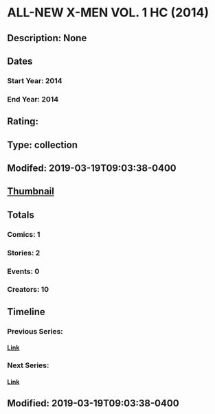# ALL-NEW X-MEN VOL. 1 HC (2014)
## Description: None
## Dates
### Start Year: 2014
### End Year: 2014
## Rating: 
## Type: collection
## Modifed: 2019-03-19T09:03:38-0400
## [Thumbnail](http://i.annihil.us/u/prod/marvel/i/mg/b/40/image_not_available.jpg)
## Totals
### Comics: 1
### Stories: 2
### Events: 0
### Creators: 10
## Timeline
### Previous Series: 
#### [Link]()
### Next Series: 
#### [Link]()
## Modified: 2019-03-19T09:03:38-0400